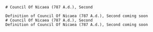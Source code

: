 
    # Council Of Nicaea (787 A.d.), Second

    Definition of Council Of Nicaea (787 A.d.), Second coming soon
    # Council Of Nicaea (787 A.d.), Second
    Definition of Council Of Nicaea (787 A.d.), Second coming soon
